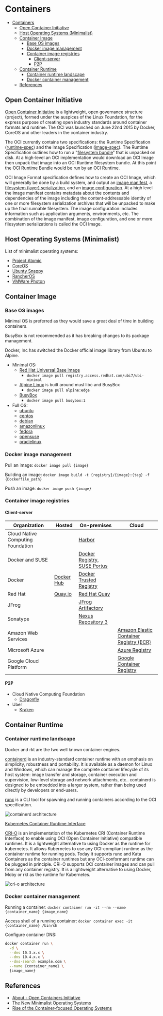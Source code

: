 # Containers

- [Containers](#containers)
  - [Open Container Initiative](#open-container-initiative)
  - [Host Operating Systems (Minimalist)](#host-operating-systems-minimalist)
  - [Container Image](#container-image)
    - [Base OS images](#base-os-images)
    - [Docker image management](#docker-image-management)
    - [Container image registries](#container-image-registries)
      - [Client-server](#client-server)
      - [P2P](#p2p)
  - [Container Runtime](#container-runtime)
    - [Container runtime landscape](#container-runtime-landscape)
    - [Docker container management](#docker-container-management)
  - [References](#references)

## Open Container Initiative

[Open Container Initiative](https://www.opencontainers.org/) is a lightweight, open governance structure (project), formed under the auspices of the Linux Foundation, for the express purpose of creating open industry standards around container formats and runtime.
The OCI was launched on June 22nd 2015 by Docker, CoreOS and other leaders in the container industry.

The OCI currently contains two specifications: the Runtime Specification ([runtime-spec](http://www.github.com/opencontainers/runtime-spec)) and the Image Specification ([image-spec](http://www.github.com/opencontainers/image-spec)).
The Runtime Specification outlines how to run a "[filesystem bundle](https://github.com/opencontainers/runtime-spec/blob/master/bundle.md)" that is unpacked on disk.
At a high-level an OCI implementation would download an OCI Image then unpack that image into an OCI Runtime filesystem bundle. At this point the OCI Runtime Bundle would be run by an OCI Runtime.

OCI Image Format specification defines how to create an OCI Image, which will generally be done by a build system, and output an [image manifest](https://github.com/opencontainers/image-spec/blob/master/manifest.md), a [filesystem (layer) serialization](https://github.com/opencontainers/image-spec/blob/master/layer.md), and an [image configuration](https://github.com/opencontainers/image-spec/blob/master/config.md).
At a high level the image manifest contains metadata about the contents and dependencies of the image including the content-addressable identity of one or more filesystem serialization archives that will be unpacked to make up the final runnable filesystem.
The image configuration includes information such as application arguments, environments, etc.
The combination of the image manifest, image configuration, and one or more filesystem serializations is called the OCI Image.

## Host Operating Systems (Minimalist)

List of minimalist operating systems:

- [Project Atomic](http://www.projectatomic.io/)
- [CoreOS](https://coreos.com/)
- [Ubunty Snappy](https://developer.ubuntu.com/core)
- [RancherOS](http://rancher.com/rancher-os/)
- [VMWare Photon](https://vmware.github.io/photon/)

## Container Image

### Base OS images

Minimal OS is preferred as they would save a great deal of time in building containers.

BusyBox is not recommended as it has breaking changes to its package management.

Docker, Inc has switched the Docker official image library from Ubuntu to Alpine.

- Minimal OS:
  - [Red Hat Universal Base Image](https://www.redhat.com/en/blog/introducing-red-hat-universal-base-image)
    - `docker image pull registry.access.redhat.com/ubi7/ubi-minimal`
  - [Alpine Linux](https://alpinelinux.org/) is built around musl libc and BusyBox
    - `docker image pull alpine:edge`
  - [BusyBox](https://www.busybox.net/)
    - `docker image pull busybox:1`
- Full OS:
  - [ubuntu](https://hub.docker.com/_/ubuntu/)
  - [centos](https://hub.docker.com/_/centos/)
  - [debian](https://hub.docker.com/_/debian/)
  - [amazonlinux](https://hub.docker.com/_/amazonlinux/)
  - [fedora](https://hub.docker.com/_/fedora/)
  - [opensuse](https://hub.docker.com/_/opensuse/)
  - [oraclelinux](https://hub.docker.com/_/oraclelinux/)

### Docker image management

Pull an image: `docker image pull {image}`

Building an image: `docker image build -t {registry}/{image}:{tag} -f {Dockerfile_path}`

Push an image: `docker image push {image}`

### Container image registries

#### Client-server

| Organization                      | Hosted                                | On-premises                                                                                   | Cloud                                                                            |
| --------------------------------- | ------------------------------------- | --------------------------------------------------------------------------------------------- | -------------------------------------------------------------------------------- |
| Cloud Native Computing Foundation |                                       | [Harbor](https://goharbor.io/)                                                                |
| Docker and SUSE                   |                                       | [Docker Registry](https://github.com/docker/distribution), [SUSE Portus](http://port.us.org/) |
| Docker                            | [Docker Hub](https://hub.docker.com/) | [Docker Trusted Registry](https://docs.docker.com/ee/dtr/)                                    |
| Red Hat                           | [Quay.io](https://quay.io/search)     | [Red Hat Quay](https://www.openshift.com/products/quay)                                       |
| JFrog                             |                                       | [JFrog Artifactory](https://www.jfrog.com/confluence/display/RTF/Docker+Registry)             |
| Sonatype                          |                                       | [Nexus Repository 3](https://help.sonatype.com/repomanager3/formats/docker-registry)          |
| Amazon Web Services               |                                       |                                                                                               | [Amazon Elastic Container Registry (ECR)](https://aws.amazon.com/ecr/)           |
| Microsoft Azure                   |                                       |                                                                                               | [Azure Registry](https://azure.microsoft.com/en-us/services/container-registry/) |
| Google Cloud Platform             |                                       |                                                                                               | [Google Container Registry](https://cloud.google.com/container-registry/)        |

#### P2P

- Cloud Native Computing Foundation
  - [Dragonfly](https://d7y.io/en-us/)
- Uber
  - [Kraken](https://eng.uber.com/introducing-kraken/)

## Container Runtime

### Container runtime landscape

Docker and rkt are the two well known container engines.

[containerd](https://github.com/containerd/containerd) is an industry-standard container runtime with an emphasis on simplicity, robustness and portability.
It is available as a daemon for Linux and Windows, which can manage the complete container lifecycle of its host system: image transfer and storage, container execution and supervision, low-level storage and network attachments, etc..
containerd is designed to be embedded into a larger system, rather than being used directly by developers or end-users.

[runc](https://github.com/opencontainers/runc) is a CLI tool for spawning and running containers according to the OCI specification.

![containerd architecture](https://containerd.io/img/architecture.png)

[Kubernetes Container Runtime Interface](https://kubernetes.io/blog/2016/12/container-runtime-interface-cri-in-kubernetes/)

[CRI-O](https://github.com/cri-o/cri-o) is an implementation of the Kubernetes CRI (Container Runtime Interface) to enable using OCI (Open Container Initiative) compatible runtimes.
It is a lightweight alternative to using Docker as the runtime for kubernetes.
It allows Kubernetes to use any OCI-compliant runtime as the container runtime for running pods.
Today it supports runc and Kata Containers as the container runtimes but any OCI-conformant runtime can be plugged in principle.
CRI-O supports OCI container images and can pull from any container registry.
It is a lightweight alternative to using Docker, Moby or rkt as the runtime for Kubernetes.

![cri-o architecture](https://cri-o.io/assets/images/architecture.png)

### Docker container management

Running a container: `docker container run -it --rm --name {container_name} {image_name}`

Access shell of a running container: `docker container exec -it {container_name} /bin/sh`

Configure container DNS:

```sh
docker container run \
  -d \
  --dns 10.3.x.x \
  --dns 10.4.x.x \
  --dns-search example.com \
  --name {container_name} \
  {image_name}
```

## References

- [About - Open Containers Initiative](https://www.opencontainers.org/about)
- [The New Minimalist Operating Systems](https://blog.docker.com/2015/02/the-new-minimalist-operating-systems/)
- [Rise of the Container-focused Operating Systems](https://thenewstack.io/docker-fuels-rethinking-operating-system/)
